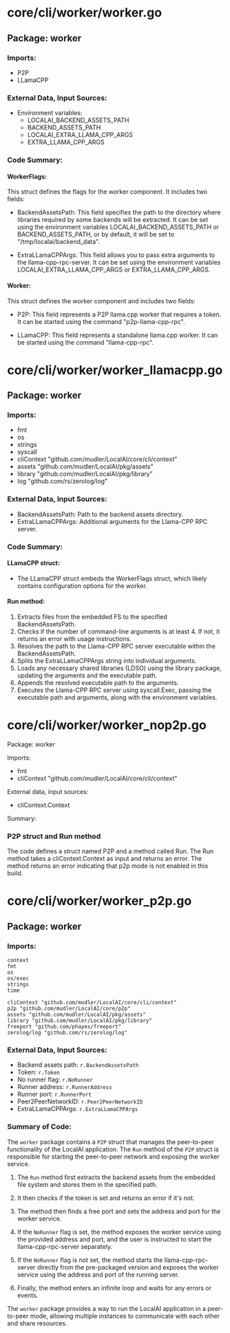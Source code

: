 # core/cli/worker/worker.go  
## Package: worker  
  
### Imports:  
  
- P2P  
- LLamaCPP  
  
### External Data, Input Sources:  
  
- Environment variables:  
    - LOCALAI_BACKEND_ASSETS_PATH  
    - BACKEND_ASSETS_PATH  
    - LOCALAI_EXTRA_LLAMA_CPP_ARGS  
    - EXTRA_LLAMA_CPP_ARGS  
  
### Code Summary:  
  
#### WorkerFlags:  
  
This struct defines the flags for the worker component. It includes two fields:  
  
- BackendAssetsPath: This field specifies the path to the directory where libraries required by some backends will be extracted. It can be set using the environment variables LOCALAI_BACKEND_ASSETS_PATH or BACKEND_ASSETS_PATH, or by default, it will be set to "/tmp/localai/backend_data".  
  
- ExtraLLamaCPPArgs: This field allows you to pass extra arguments to the llama-cpp-rpc-server. It can be set using the environment variables LOCALAI_EXTRA_LLAMA_CPP_ARGS or EXTRA_LLAMA_CPP_ARGS.  
  
#### Worker:  
  
This struct defines the worker component and includes two fields:  
  
- P2P: This field represents a P2P llama.cpp worker that requires a token. It can be started using the command "p2p-llama-cpp-rpc".  
  
- LLamaCPP: This field represents a standalone llama.cpp worker. It can be started using the command "llama-cpp-rpc".  
  
  
  
# core/cli/worker/worker_llamacpp.go  
## Package: worker  
  
### Imports:  
  
- fmt  
- os  
- strings  
- syscall  
- cliContext "github.com/mudler/LocalAI/core/cli/context"  
- assets "github.com/mudler/LocalAI/pkg/assets"  
- library "github.com/mudler/LocalAI/pkg/library"  
- log "github.com/rs/zerolog/log"  
  
### External Data, Input Sources:  
  
- BackendAssetsPath: Path to the backend assets directory.  
- ExtraLLamaCPPArgs: Additional arguments for the Llama-CPP RPC server.  
  
### Code Summary:  
  
#### LLamaCPP struct:  
  
- The LLamaCPP struct embeds the WorkerFlags struct, which likely contains configuration options for the worker.  
  
#### Run method:  
  
1. Extracts files from the embedded FS to the specified BackendAssetsPath.  
2. Checks if the number of command-line arguments is at least 4. If not, it returns an error with usage instructions.  
3. Resolves the path to the Llama-CPP RPC server executable within the BackendAssetsPath.  
4. Splits the ExtraLLamaCPPArgs string into individual arguments.  
5. Loads any necessary shared libraries (LDSO) using the library package, updating the arguments and the executable path.  
6. Appends the resolved executable path to the arguments.  
7. Executes the Llama-CPP RPC server using syscall.Exec, passing the executable path and arguments, along with the environment variables.  
  
  
  
# core/cli/worker/worker_nop2p.go  
Package: worker  
  
Imports:  
- fmt  
- cliContext "github.com/mudler/LocalAI/core/cli/context"  
  
External data, input sources:  
- cliContext.Context  
  
Summary:  
### P2P struct and Run method  
  
The code defines a struct named P2P and a method called Run. The Run method takes a cliContext.Context as input and returns an error. The method returns an error indicating that p2p mode is not enabled in this build.  
  
# core/cli/worker/worker_p2p.go  
## Package: worker  
  
### Imports:  
  
```  
context  
fmt  
os  
os/exec  
strings  
time  
  
cliContext "github.com/mudler/LocalAI/core/cli/context"  
p2p "github.com/mudler/LocalAI/core/p2p"  
assets "github.com/mudler/LocalAI/pkg/assets"  
library "github.com/mudler/LocalAI/pkg/library"  
freeport "github.com/phayes/freeport"  
zerolog/log "github.com/rs/zerolog/log"  
```  
  
### External Data, Input Sources:  
  
- Backend assets path: `r.BackendAssetsPath`  
- Token: `r.Token`  
- No runner flag: `r.NoRunner`  
- Runner address: `r.RunnerAddress`  
- Runner port: `r.RunnerPort`  
- Peer2PeerNetworkID: `r.Peer2PeerNetworkID`  
- ExtraLLamaCPPArgs: `r.ExtraLLamaCPPArgs`  
  
### Summary of Code:  
  
The `worker` package contains a `P2P` struct that manages the peer-to-peer functionality of the LocalAI application. The `Run` method of the `P2P` struct is responsible for starting the peer-to-peer network and exposing the worker service.  
  
1. The `Run` method first extracts the backend assets from the embedded file system and stores them in the specified path.  
  
2. It then checks if the token is set and returns an error if it's not.  
  
3. The method then finds a free port and sets the address and port for the worker service.  
  
4. If the `NoRunner` flag is set, the method exposes the worker service using the provided address and port, and the user is instructed to start the llama-cpp-rpc-server separately.  
  
5. If the `NoRunner` flag is not set, the method starts the llama-cpp-rpc-server directly from the pre-packaged version and exposes the worker service using the address and port of the running server.  
  
6. Finally, the method enters an infinite loop and waits for any errors or events.  
  
The `worker` package provides a way to run the LocalAI application in a peer-to-peer mode, allowing multiple instances to communicate with each other and share resources.  
  
